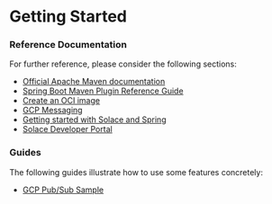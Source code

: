 # Getting Started

### Reference Documentation
For further reference, please consider the following sections:

* [Official Apache Maven documentation](https://maven.apache.org/guides/index.html)
* [Spring Boot Maven Plugin Reference Guide](https://docs.spring.io/spring-boot/docs/2.5.3/maven-plugin/reference/html/)
* [Create an OCI image](https://docs.spring.io/spring-boot/docs/2.5.3/maven-plugin/reference/html/#build-image)
* [GCP Messaging](https://cloud.spring.io/spring-cloud-gcp/reference/html/#spring-integration)
* [Getting started with Solace and Spring](https://www.solace.dev/start-spring-io-help/)
* [Solace Developer Portal](https://solace.dev)

### Guides
The following guides illustrate how to use some features concretely:

* [GCP Pub/Sub Sample](https://github.com/GoogleCloudPlatform/spring-cloud-gcp/tree/master/spring-cloud-gcp-samples/spring-cloud-gcp-pubsub-sample)

